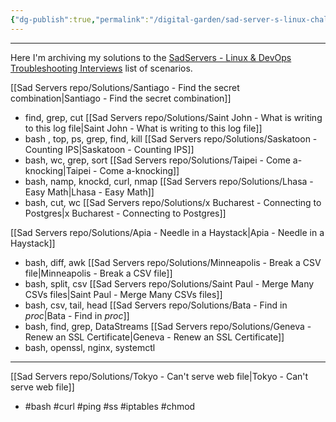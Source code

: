 ```yaml
---
{"dg-publish":true,"permalink":"/digital-garden/sad-server-s-linux-challenges/","noteIcon":"2"}
---
```


---
Here I'm archiving my solutions to the [SadServers - Linux & DevOps Troubleshooting Interviews](https://sadservers.com/) list of scenarios.

[[Sad Servers repo/Solutions/Santiago - Find the secret combination\|Santiago - Find the secret combination]]
- find, grep, cut 
[[Sad Servers repo/Solutions/Saint John - What is writing to this log file\|Saint John - What is writing to this log file]]
- bash , top, ps, grep, find, kill
[[Sad Servers repo/Solutions/Saskatoon - Counting IPS\|Saskatoon - Counting IPS]]
- bash, wc, grep, sort
[[Sad Servers repo/Solutions/Taipei - Come a-knocking\|Taipei - Come a-knocking]]
- bash, namp, knockd, curl, nmap
[[Sad Servers repo/Solutions/Lhasa - Easy Math\|Lhasa - Easy Math]]
- bash, cut, wc
[[Sad Servers repo/Solutions/x Bucharest - Connecting to Postgres\|x Bucharest - Connecting to Postgres]]

[[Sad Servers repo/Solutions/Apia - Needle in a Haystack\|Apia - Needle in a Haystack]]
- bash, diff, awk
[[Sad Servers repo/Solutions/Minneapolis - Break a CSV file\|Minneapolis - Break a CSV file]]
- bash, split, csv 
[[Sad Servers repo/Solutions/Saint Paul - Merge Many CSVs files\|Saint Paul - Merge Many CSVs files]]
- bash, csv, tail, head
[[Sad Servers repo/Solutions/Bata - Find in _proc_\|Bata - Find in _proc_]]
- bash, find, grep, DataStreams
[[Sad Servers repo/Solutions/Geneva - Renew an SSL Certificate\|Geneva - Renew an SSL Certificate]]
- bash, openssl, nginx, systemctl

---

[[Sad Servers repo/Solutions/Tokyo - Can't serve web file\|Tokyo - Can't serve web file]]
- #bash #curl #ping #ss #iptables #chmod


